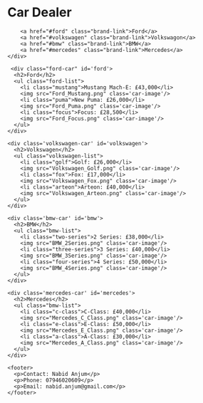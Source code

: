 <!DOCTYPE html>
<html>

  <body>
    <div class='car-dealer'>
      <h1>Car Dealer</h1>
    
        <a href="#ford" class="brand-link">Ford</a>
        <a href="#volkswagen" class="brand-link">Volkswagon</a>
        <a href="#bmw" class="brand-link">BMW</a>
        <a href="#mercedes" class="brand-link">Mercedes</a>
    </div>

     <div class="ford-car" id='ford'>
      <h2>Ford</h2>
      <ul class="ford-list">
        <li class="mustang">Mustang Mach-E: £43,000</li>
        <img src="Ford_Mustang.png" class='car-image'/>
        <li class="puma">New Puma: £26,000</li>
        <img src="Ford_Puma.png" class='car-image'/>
        <li class="focus">Focus: £28,500</li>
        <img src="Ford_Focus.png" class='car-image'/>
      </ul>
    </div>

    <div class='volkswagen-car' id='volkswagen'>
      <h2>Volkswagen</h2>
      <ul class="volkswagen-list">
        <li class="golf">Golf: £26,000</li>
        <img src="Volkswagen_Golf.png" class='car-image'/>
        <li class="fox">Fox: £17,000</li>
        <img src="Volkswagen_Fox.png" class='car-image'/>
        <li class="arteon">Arteon: £40,000</li>
        <img src="Volkswagen_Arteon.png" class='car-image'/>
      </ul>
    </div>

    <div class='bmw-car' id='bmw'>
      <h2>BMW</h2>
      <ul class="bmw-list">
        <li class="two-series">2 Series: £38,000</li>
        <img src="BMW_2Series.png" class='car-image'/>
        <li class="three-series">3 Series: £40,000</li>
        <img src="BMW_3Series.png" class='car-image'/>
        <li class="four-series">4 Series: £50,000</li>
        <img src="BMW_4Series.png" class='car-image'/>
      </ul>
    </div>

    <div class='mercedes-car' id='mercedes'>
      <h2>Mercedes</h2>
      <ul class="bmw-list">
        <li class="c-class">C-Class: £40,000</li>
        <img src="Mercedes_C_Class.png" class='car-image'/>
        <li class="e-class">E-Class: £50,000</li>
        <img src="Mercedes_E_Class.png" class='car-image'/>
        <li class="a-class">A-Class: £30,000</li>
        <img src="Mercedes_A_Class.png" class='car-image'/>
      </ul>
    </div>

    <footer>
      <p>Contact: Nabid Anjum</p>
      <p>Phone: 07946020609</p>
      <p>Email: nabid.anjum@gmail.com</p>
    </footer>
  </body>

</html>


